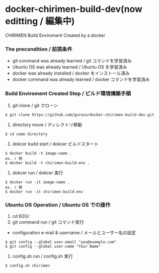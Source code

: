 # docker-chirimen-build-dev(now editting / 編集中)
CHIRIMEN Build Enviroment Created by a docker

### The precondition / 前提条件
- git command was already learned / git コマンドを学習済み
- Ubuntu OS was already learned / Ubuntu OS を学習済み
- docker was already installed / docker をインストール済み
- docker command was already learned / docker コマンドを学習済み

### Build Enviroment Created Step / ビルド環境構築手順
1. git clone / git クローン
```
$ git clone https://github.com/gurezo/docker-chirimen-build-dev.git
```
1. directory move / ディレクトリ移動
```
$ cd some directory
```
1. dokcer build start / dokcer ビルドスタート
```
$ docker build -t image-name .
ex. / 例
$ docker build -t chirimen-build-env .
```
1. dokcer run / dokcer 実行
```
$ docker run -it image-name .
ex. / 例
$ docker run -it chirimen-build-env
```

### Ubuntu OS Operation / Ubuntu OS での操作
1. cd B2G/
1. git command run / git コマンド実行
  - configuration e-mail & username / メールとユーザー名の設定
```
$ git config --global user.email "you@example.com"
$ git config --global user.name "Your Name"
```
1. config.sh run / config.sh 実行
```
$ config.sh chirimen
```
